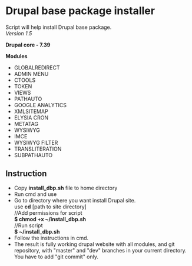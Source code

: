 <h1>Drupal base package installer</h1>

Script will help install Drupal base package.<br>
<i>Version 1.5</i>

<p>
<b>Drupal core - 7.39</b>
</p>
<p>
<b>Modules</b>
</p>

<ul>
<li>GLOBALREDIRECT</li>
<li>ADMIN MENU</li>
<li>CTOOLS</li>
<li>TOKEN</li>
<li>VIEWS</li>
<li>PATHAUTO</li>
<li>GOOGLE ANALYTICS</li>
<li>XMLSITEMAP</li>
<li>ELYSIA CRON</li>
<li>METATAG</li>
<li>WYSIWYG</li>
<li>IMCE</li>
<li>WYSIWYG FILTER</li>
<li>TRANSLITERATION</li>
<li>SUBPATHAUTO</li>
</ul>

<h2>Instruction</h2>
<ul>
<li>Copy <b>install_dbp.sh</b> file to home directory</li>
<li>Run cmd and use</li>
<li>Go to directory where you want install Drupal site.<br>
  use <b>cd</b> [path to site directory]<br>
  //Add permissions for script<br>
  <b>$ chmod +x ~/install_dbp.sh</b><br>
  //Run script<br>
  <b>$ ~/install_dbp.sh</b></li>
 <li>Follow the instructions in cmd.</li>
 <li>The result is fully working drupal website with all modules, and git repository, with "master" and "dev" branches in your current directory. You have to add "git commit" only.</li>
</ul>
